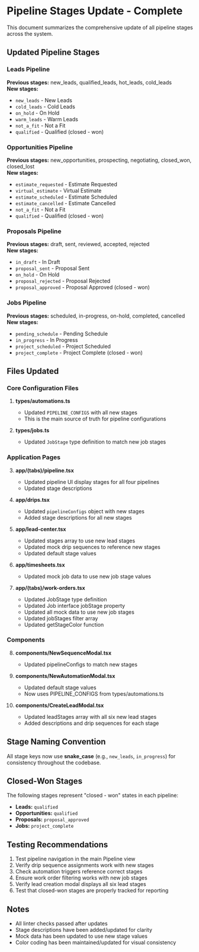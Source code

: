 # Pipeline Stages Update - Complete

This document summarizes the comprehensive update of all pipeline stages across the system.

## Updated Pipeline Stages

### Leads Pipeline
**Previous stages:** new_leads, qualified_leads, hot_leads, cold_leads  
**New stages:**
- `new_leads` - New Leads
- `cold_leads` - Cold Leads
- `on_hold` - On Hold
- `warm_leads` - Warm Leads
- `not_a_fit` - Not a Fit
- `qualified` - Qualified (closed - won)

### Opportunities Pipeline
**Previous stages:** new_opportunities, prospecting, negotiating, closed_won, closed_lost  
**New stages:**
- `estimate_requested` - Estimate Requested
- `virtual_estimate` - Virtual Estimate
- `estimate_scheduled` - Estimate Scheduled
- `estimate_cancelled` - Estimate Cancelled
- `not_a_fit` - Not a Fit
- `qualified` - Qualified (closed - won)

### Proposals Pipeline
**Previous stages:** draft, sent, reviewed, accepted, rejected  
**New stages:**
- `in_draft` - In Draft
- `proposal_sent` - Proposal Sent
- `on_hold` - On Hold
- `proposal_rejected` - Proposal Rejected
- `proposal_approved` - Proposal Approved (closed - won)

### Jobs Pipeline
**Previous stages:** scheduled, in-progress, on-hold, completed, cancelled  
**New stages:**
- `pending_schedule` - Pending Schedule
- `in_progress` - In Progress
- `project_scheduled` - Project Scheduled
- `project_complete` - Project Complete (closed - won)

## Files Updated

### Core Configuration Files
1. **types/automations.ts**
   - Updated `PIPELINE_CONFIGS` with all new stages
   - This is the main source of truth for pipeline configurations

2. **types/jobs.ts**
   - Updated `JobStage` type definition to match new job stages

### Application Pages
3. **app/(tabs)/pipeline.tsx**
   - Updated pipeline UI display stages for all four pipelines
   - Updated stage descriptions

4. **app/drips.tsx**
   - Updated `pipelineConfigs` object with new stages
   - Added stage descriptions for all new stages

5. **app/lead-center.tsx**
   - Updated stages array to use new lead stages
   - Updated mock drip sequences to reference new stages
   - Updated default stage values

6. **app/timesheets.tsx**
   - Updated mock job data to use new job stage values

7. **app/(tabs)/work-orders.tsx**
   - Updated JobStage type definition
   - Updated Job interface jobStage property
   - Updated all mock data to use new job stages
   - Updated jobStages filter array
   - Updated getStageColor function

### Components
8. **components/NewSequenceModal.tsx**
   - Updated pipelineConfigs to match new stages

9. **components/NewAutomationModal.tsx**
   - Updated default stage values
   - Now uses PIPELINE_CONFIGS from types/automations.ts

10. **components/CreateLeadModal.tsx**
    - Updated leadStages array with all six new lead stages
    - Added descriptions and drip sequences for each stage

## Stage Naming Convention

All stage keys now use **snake_case** (e.g., `new_leads`, `in_progress`) for consistency throughout the codebase.

## Closed-Won Stages

The following stages represent "closed - won" states in each pipeline:
- **Leads:** `qualified`
- **Opportunities:** `qualified`
- **Proposals:** `proposal_approved`
- **Jobs:** `project_complete`

## Testing Recommendations

1. Test pipeline navigation in the main Pipeline view
2. Verify drip sequence assignments work with new stages
3. Check automation triggers reference correct stages
4. Ensure work order filtering works with new job stages
5. Verify lead creation modal displays all six lead stages
6. Test that closed-won stages are properly tracked for reporting

## Notes

- All linter checks passed after updates
- Stage descriptions have been added/updated for clarity
- Mock data has been updated to use new stage values
- Color coding has been maintained/updated for visual consistency

